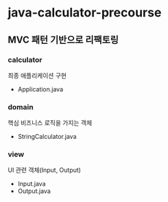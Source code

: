 # java-calculator-precourse

## MVC 패턴 기반으로 리팩토링

### calculator
최종 애플리케이션 구현
* Application.java

### domain
핵심 비즈니스 로직을 가지는 객체
* StringCalculator.java

### view
UI 관련 객체(Input, Output)
* Input.java
* Output.java